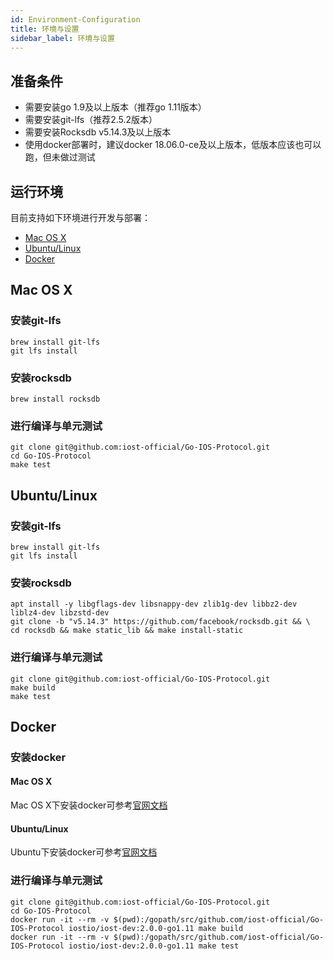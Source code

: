```yaml
---
id: Environment-Configuration
title: 环境与设置
sidebar_label: 环境与设置
---
```


## 准备条件

* 需要安装go 1.9及以上版本（推荐go 1.11版本）
* 需要安装git-lfs（推荐2.5.2版本）
* 需要安装Rocksdb v5.14.3及以上版本
* 使用docker部署时，建议docker 18.06.0-ce及以上版本，低版本应该也可以跑，但未做过测试

## 运行环境

目前支持如下环境进行开发与部署：

* [Mac OS X](#mac-os-x)
* [Ubuntu/Linux](#ubuntu-linux)
* [Docker](#docker)

## Mac OS X

### 安装git-lfs

```
brew install git-lfs
git lfs install
```

### 安装rocksdb

```
brew install rocksdb
```

### 进行编译与单元测试

```
git clone git@github.com:iost-official/Go-IOS-Protocol.git
cd Go-IOS-Protocol
make test
```

## Ubuntu/Linux

### 安装git-lfs

```
brew install git-lfs
git lfs install
```

### 安装rocksdb

```
apt install -y libgflags-dev libsnappy-dev zlib1g-dev libbz2-dev liblz4-dev libzstd-dev
git clone -b "v5.14.3" https://github.com/facebook/rocksdb.git && \
cd rocksdb && make static_lib && make install-static
```

### 进行编译与单元测试

```
git clone git@github.com:iost-official/Go-IOS-Protocol.git
make build
make test
```

## Docker

### 安装docker

#### Mac OS X

Mac OS X下安装docker可参考[官网文档](https://docs.docker.com/docker-for-mac/install/)

#### Ubuntu/Linux

Ubuntu下安装docker可参考[官网文档](https://docs.docker.com/install/linux/docker-ce/ubuntu/#install-using-the-repository)

### 进行编译与单元测试

```
git clone git@github.com:iost-official/Go-IOS-Protocol.git
cd Go-IOS-Protocol
docker run -it --rm -v $(pwd):/gopath/src/github.com/iost-official/Go-IOS-Protocol iostio/iost-dev:2.0.0-go1.11 make build
docker run -it --rm -v $(pwd):/gopath/src/github.com/iost-official/Go-IOS-Protocol iostio/iost-dev:2.0.0-go1.11 make test
```
